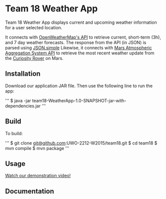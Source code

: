 #  Team 18 Weather App

Team 18 Weather App displays current and upcoming weather information for a user selected location.

It connects with [OpenWeatherMap's API](https://openweathermap.org) to retrieve current, short-term (3h), and 7 day weather forecasts. The response from the API (in JSON) is parsed using [JSON.simple](https://code.google.com/p/json-simple/)
Likewise, it connects with [Mars Atmospheric Aggregation System API](http://marsweather.ingenology.com) to retrieve the most recent weather update from the [Curiosity Rover](http://mars.nasa.gov/msl/) on Mars.

## Installation

Download our application JAR file. Then use the following line to run the app:

'''
$ java -jar team18-WeatherApp-1.0-SNAPSHOT-jar-with-dependencies.jar
'''

## Build

To build:

'''
$ git clone git@github.com:UWO-2212-W2015/team18.git
$ cd team18
$ mvn compile
$ mvn package
'''

## Usage

[Watch our demonstration video!](https://www.youtube.com/watch?v=JdziXdv03YQ)

## Documentation